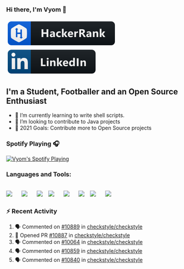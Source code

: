 ### Hi there, I'm Vyom 👋

<a href="https://www.hackerrank.com/VyomYadav">
    <img src="https://github.com/MikeCodesDotNET/ColoredBadges/blob/master/svg/dev/services/hackerrank.svg" alt="hackerrank" style="vertical-align:top; margin:6px 4px">
</a> 
<a href="https://www.linkedin.com/in/vyom-yadav-66a97918b/">
    <img src="https://github.com/MikeCodesDotNET/ColoredBadges/blob/master/svg/social/linkedin.svg" alt="gitter" style="vertical-align:top; margin:6px 4px">
</a>  

## I'm a Student, Footballer and an Open Source Enthusiast

- 🌱 I’m currently learning to write shell scripts.
- 👯 I’m looking to contribute to Java projects
- 🥅 2021 Goals: Contribute more to Open Source projects

### Spotify Playing 🎧

[<img src="https://novatorem-git-master-vyom-yadav.vercel.app/api/spotify" alt="Vyom's Spotify Playing" width="350" />](https://open.spotify.com/user/312oauov5ttlvf6hg6yygyiz3m4m)


### Languages and Tools:

<img src="https://qph.fs.quoracdn.net/main-qimg-48b7a3d8958565e7aa3ad4dbf2312770.webp" height="30"> &nbsp; &nbsp;  <img src="https://www.techbaz.org/Course/img/c-logo.png" height="30"> &nbsp; &nbsp;  <img src="https://image.flaticon.com/icons/png/512/25/25231.png" height="30"> &nbsp; <img src="https://resources.jetbrains.com/storage/products/intellij-idea/img/meta/intellij-idea_logo_300x300.png" height="30"> &nbsp; &nbsp; <img src="https://www.tinkercad.com/favicon.ico" height="30"> &nbsp; &nbsp;  <img src="https://upload.wikimedia.org/wikipedia/commons/thumb/e/e0/Git-logo.svg/1280px-Git-logo.svg.png" height="25">&nbsp; &nbsp;<img src="https://upload.wikimedia.org/wikipedia/commons/thumb/c/c3/Python-logo-notext.svg/1200px-Python-logo-notext.svg.png" height="25"> &nbsp; &nbsp; <img src="https://www.djangoproject.com/m/img/logos/django-logo-negative.png" height="25">
---

### :zap: Recent Activity

<!--START_SECTION:activity-->
1. 🗣 Commented on [#10889](https://github.com/checkstyle/checkstyle/issues/10889) in [checkstyle/checkstyle](https://github.com/checkstyle/checkstyle)
2. 💪 Opened PR [#10887](https://github.com/checkstyle/checkstyle/pull/10887) in [checkstyle/checkstyle](https://github.com/checkstyle/checkstyle)
3. 🗣 Commented on [#10064](https://github.com/checkstyle/checkstyle/issues/10064) in [checkstyle/checkstyle](https://github.com/checkstyle/checkstyle)
4. 🗣 Commented on [#10859](https://github.com/checkstyle/checkstyle/issues/10859) in [checkstyle/checkstyle](https://github.com/checkstyle/checkstyle)
5. 🗣 Commented on [#10840](https://github.com/checkstyle/checkstyle/issues/10840) in [checkstyle/checkstyle](https://github.com/checkstyle/checkstyle)
<!--END_SECTION:activity-->





